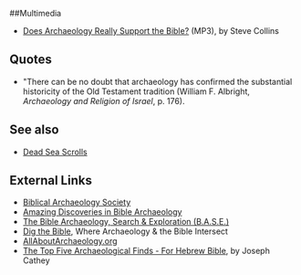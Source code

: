 ##Multimedia

-   [Does Archaeology Really Support the Bible?](http://www.calvarysantafe.org/teachings/audio/20080913_06.mp3)
    (MP3), by Steve Collins

## Quotes

-   "There can be no doubt that archaeology has confirmed the
    substantial historicity of the Old Testament tradition (William F.
    Albright, *Archaeology and Religion of Israel*, p. 176).

## See also

-   [Dead Sea Scrolls](Dead_Sea_Scrolls "Dead Sea Scrolls")

## External Links

-   [Biblical Archaeology Society](http://www.bib-arch.org/)
-   [Amazing Discoveries in Bible Archaeology](http://www.concentric.net/~extraord/archaeology.htm)
-   [The Bible Archaeology, Search & Exploration (B.A.S.E.)](http://www.baseinstitute.org/)
-   [Dig the Bible](http://www.digbible.org/), Where Archaeology &
    the Bible Intersect
-   [AllAboutArchaeology.org](http://www.allaboutarchaeology.org/)
-   [The Top Five Archaeological Finds - For Hebrew Bible](http://drcatheysblog.blogspot.com/2006/02/top-five-archaeological-finds-for.html),
    by Joseph Cathey



